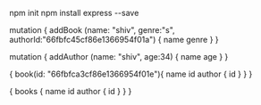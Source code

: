 


npm init
npm install express --save



mutation {
  addBook (name: "shiv", genre:"s", authorId:"66fbfc45cf86e1366954f01a") {
    name
    genre
  }
}


mutation {
  addAuthor (name: "shiv", age:34) {
    name
    age
  }
}

{
  book(id: "66fbfca3cf86e1366954f01e"){
    name
    id
    author {
      id
    }
	}
}

{
  books {
    name
    id
    author {
      id
    }
	}
}